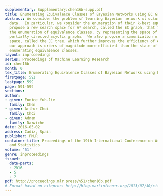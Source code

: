 ```yaml
---
supplementary: Supplementary:chen16b-supp.pdf
title: Enumerating Equivalence Classes of Bayesian Networks using EC Graphs
abstract: We consider the problem of learning Bayesian network structures from complete
  data.  In particular, we consider the enumeration of their k-best equivalence classes.  We
  propose a new search space for A* search, called the EC graph, that facilitates
  the enumeration of equivalence classes, by representing the space of completed,
  partially directed acyclic graphs.  We also propose a canonization of this search
  space, called the EC tree, which further improves the efficiency of enumeration.  Empirically,
  our approach is orders of magnitude more efficient than the state-of-the-art at
  enumerating equivalence classes.
layout: inproceedings
series: Proceedings of Machine Learning Research
id: chen16b
month: 0
tex_title: Enumerating Equivalence Classes of Bayesian Networks using EC Graphs
firstpage: 591
lastpage: 599
page: 591-599
sections: 
author:
- given: Eunice Yuh-Jie
  family: Chen
- given: Arthur Choi
  family: Choi
- given: Adnan
  family: Darwiche
date: 2016-05-02
address: Cadiz, Spain
publisher: PMLR
container-title: Proceedings of the 19th International Conference on Artificial Intelligence
  and Statistics
volume: '51'
genre: inproceedings
issued:
  date-parts:
  - 2016
  - 5
  - 2
pdf: http://proceedings.mlr.press/v51/chen16b.pdf
# Format based on citeproc: http://blog.martinfenner.org/2013/07/30/citeproc-yaml-for-bibliographies/
---
```

